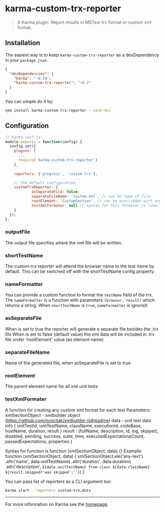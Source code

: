 # karma-custom-trx-reporter

> A Karma plugin. Report results in MSTest trx format or custom xml format.

## Installation

The easiest way is to keep `karma-custom-trx-reporter` as a devDependency in your `package.json`.
```json
{
  "devDependencies": {
    "karma": "~0.10",
    "karma-custom-trx-reporter": "~0.1"
  }
}
```

You can simple do it by:
```bash
npm install karma-custom-trx-reporter --save-dev
```

## Configuration
```js
// karma.conf.js
module.exports = function(config) {
  config.set({
    plugins: [
      ...
      require('karma-custom-trx-reporter')
    ],
    
    reporters: ['progress', 'custom-trx'],

    // the default configuration
    customTrxReporter: {
            asSeparateFile: false,
            separateFileName: 'custom.xml', // can be type of file
            rootElement: 'CustomSection', // can be overridden with any text
            testXmlFormater: null // syntax for this formater is like: function (xmlSectionObject, data) {} 
    }
  });
};
```

### outputFile
The output file specifies where the xml file will be written.

### shortTestName
The custom-trx reporter will attend the browser name to the test name by default.
This can be switched off with the shortTestName config property.

### nameFormatter
You can provide a custom function to format the `testName` field of the trx.
The `nameFormatter` is a function with parameters `(browser, result)` which returns a string.
When `shortTestName` is `true`, `nameFormatter` is ignored.

### asSeparateFile
When is set to true the reporter will generate a separate file besides the .trx file
When is set to false (default value) the xml data will be included in .trx file under 'rootElement' value (as element name) 
### separateFileName
Name of the generated file, when asSeparateFile is set to true
### rootElement
The parent element name for all xml unit tests
### testXmlFormater
A function for creating any custom xml format for each test
Parameters:
    xmlSectionObject - xmlbuilder object (https://github.com/oozcitak/xmlbuilder-js#readme)
    data - unit test data info { unitTestId, unitTestName, className, executionId, codeBase, hostName, duration, result } 
                                result : {fullName, description, id, log, skipped, disabled, pending, success, suite, time, executedExpectationsCount, passedExpectations, properties }

Syntax for function is function (xmlSectionObject, data) {} 
Example: function (xmlSectionObject, data) {
  xmlSectionObject.ele('any-text')
        .attr('name', data.unitTestName)
        .attr('duration', data.duration)
        .attr('description', `${data.unitTestName} from class ${data.className} ${result.skipped?'was skipped':''}`)
} 

You can pass list of reporters as a CLI argument too:
```bash
karma start --reporters custom-trx,dots
```

----

For more information on Karma see the [homepage].


[homepage]: http://karma-runner.github.com
